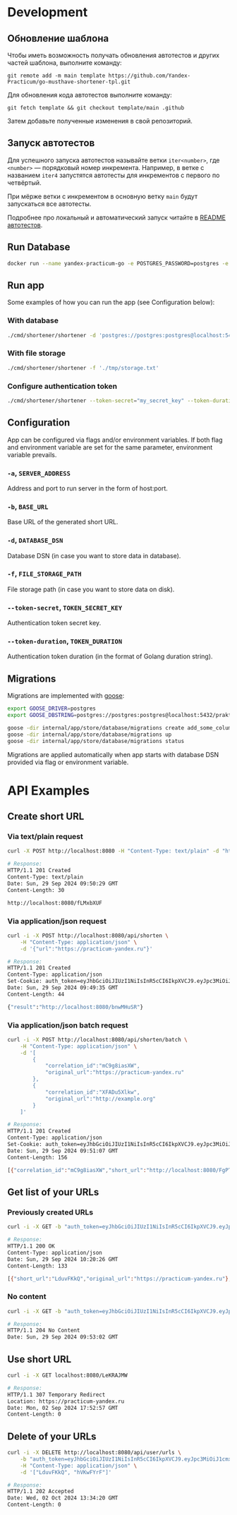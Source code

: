 # Development

## Обновление шаблона

Чтобы иметь возможность получать обновления автотестов и других частей шаблона, выполните команду:

```
git remote add -m main template https://github.com/Yandex-Practicum/go-musthave-shortener-tpl.git
```

Для обновления кода автотестов выполните команду:

```
git fetch template && git checkout template/main .github
```

Затем добавьте полученные изменения в свой репозиторий.

## Запуск автотестов

Для успешного запуска автотестов называйте ветки `iter<number>`, где `<number>` — порядковый номер инкремента. Например, в ветке с названием `iter4` запустятся автотесты для инкрементов с первого по четвёртый.

При мёрже ветки с инкрементом в основную ветку `main` будут запускаться все автотесты.

Подробнее про локальный и автоматический запуск читайте в [README автотестов](https://github.com/Yandex-Practicum/go-autotests).

## Run Database

```bash
docker run --name yandex-practicum-go -e POSTGRES_PASSWORD=postgres -e POSTGRES_DB=praktikum -p 5432:5432 -d postgres
```

## Run app

Some examples of how you can run the app (see Configuration below):

### With database

```bash
./cmd/shortener/shortener -d 'postgres://postgres:postgres@localhost:5432/praktikum?sslmode=disable'
```

### With file storage

```bash
./cmd/shortener/shortener -f './tmp/storage.txt'
```

### Configure authentication token

```bash
./cmd/shortener/shortener --token-secret="my_secret_key" --token-duration="1h"
```

## Configuration

App can be configured via flags and/or environment variables. If both flag and environment variable are set for the same parameter, environment variable prevails.

### `-a`, `SERVER_ADDRESS`
Address and port to run server in the form of host:port.

### `-b`, `BASE_URL`
Base URL of the generated short URL.

### `-d`, `DATABASE_DSN`
Database DSN (in case you want to store data in database).

### `-f`, `FILE_STORAGE_PATH`
File storage path (in case you want to store data on disk).

### `--token-secret`, `TOKEN_SECRET_KEY`
Authentication token secret key.

### `--token-duration`, `TOKEN_DURATION`
Authentication token duration (in the format of Golang duration string).

## Migrations

Migrations are implemented with [goose](https://github.com/pressly/goose):

```bash
export GOOSE_DRIVER=postgres
export GOOSE_DBSTRING=postgres://postgres:postgres@localhost:5432/praktikum?sslmode=disable

goose -dir internal/app/store/database/migrations create add_some_column sql
goose -dir internal/app/store/database/migrations up
goose -dir internal/app/store/database/migrations status
```

Migrations are applied automatically when app starts with database DSN provided via flag or environment variable.

# API Examples

## Create short URL

### Via text/plain request

```bash
curl -X POST http://localhost:8080 -H "Content-Type: text/plain" -d "https://practicum-yandex.ru"

# Response:
HTTP/1.1 201 Created
Content-Type: text/plain
Date: Sun, 29 Sep 2024 09:50:29 GMT
Content-Length: 30

http://localhost:8080/fLMxbXUF
```

### Via application/json request

```bash
curl -i -X POST http://localhost:8080/api/shorten \
    -H "Content-Type: application/json" \
    -d '{"url":"https://practicum-yandex.ru"}'

# Response:
HTTP/1.1 201 Created
Content-Type: application/json
Set-Cookie: auth_token=eyJhbGciOiJIUzI1NiIsInR5cCI6IkpXVCJ9.eyJpc3MiOiJ1cmxzaG9ydGVuZXIiLCJleHAiOjE3Mjc2MDY5NzAsIlVzZXJJRCI6Ijc4MDA3NmU1LTg3M2UtNGQyMC1hM2ZiLWJjNmJlYjVjMGNjNCJ9.LvTerlx2D-jkOuvQqdTKLhrOsS_Op7eglSOLfs3eV4M
Date: Sun, 29 Sep 2024 09:49:35 GMT
Content-Length: 44

{"result":"http://localhost:8080/bnwMHuSR"}
```

### Via application/json batch request

```bash
curl -i -X POST http://localhost:8080/api/shorten/batch \
    -H "Content-Type: application/json" \
    -d '[
        {
            "correlation_id":"mC9g8iasXW",
            "original_url":"https://practicum-yandex.ru"
        },
        {
            "correlation_id":"XFADu5Xlkw",
            "original_url":"http://example.org"
        }
    ]'

# Response:
HTTP/1.1 201 Created
Content-Type: application/json
Set-Cookie: auth_token=eyJhbGciOiJIUzI1NiIsInR5cCI6IkpXVCJ9.eyJpc3MiOiJ1cmxzaG9ydGVuZXIiLCJleHAiOjE3Mjc2MDY5NzAsIlVzZXJJRCI6ImM1ZDE5ZDZmLTA0YWItNDliOC05NmJlLTVkYjg3YzRhNTgwOSJ9.Na3rNxg9oDxTrQ_h-jsiZbcEd9UCEHrhqrdhWVklW-w
Date: Sun, 29 Sep 2024 09:51:07 GMT
Content-Length: 156

[{"correlation_id":"mC9g8iasXW","short_url":"http://localhost:8080/FgPTdjAI"},{"correlation_id":"XFADu5Xlkw","short_url":"http://localhost:8080/TsHogqxz"}]
```

## Get list of your URLs

### Previously created URLs

```bash
curl -i -X GET -b "auth_token=eyJhbGciOiJIUzI1NiIsInR5cCI6IkpXVCJ9.eyJpc3MiOiJ1cmxzaG9ydGVuZXIiLCJleHAiOjE3Mjc2MDg4MDAsIlVzZXJJRCI6ImI1ZDI4ODdlLTQ0ZWItNGQ4My05OTYzLTI5ZDAxMDBjZTc0ZiJ9.ESKBSqmChOUSpHnxKM42vxANw_atlaArfMtkPWVUndw" http://localhost:8080/api/user/urls

# Response:
HTTP/1.1 200 OK
Content-Type: application/json
Date: Sun, 29 Sep 2024 10:20:26 GMT
Content-Length: 133

[{"short_url":"LduvFKkQ","original_url":"https://practicum-yandex.ru"},{"short_url":"hVKwFYrF","original_url":"http://example.org"}]
```

### No content

```bash
curl -i -X GET -b "auth_token=eyJhbGciOiJIUzI1NiIsInR5cCI6IkpXVCJ9.eyJpc3MiOiJ1cmxzaG9ydGVuZXIiLCJleHAiOjE3Mjc2MDY5NzAsIlVzZXJJRCI6ImM1ZDE5ZDZmLTA0YWItNDliOC05NmJlLTVkYjg3YzRhNTgwOSJ9.Na3rNxg9oDxTrQ_h-jsiZbcEd9UCEHrhqrdhWVklW-w" http://localhost:8080/api/user/urls

# Response:
HTTP/1.1 204 No Content
Date: Sun, 29 Sep 2024 09:53:02 GMT
```

## Use short URL

```bash
curl -i -X GET localhost:8080/LeKRAJMW

# Response:
HTTP/1.1 307 Temporary Redirect
Location: https://practicum-yandex.ru
Date: Mon, 02 Sep 2024 17:52:57 GMT
Content-Length: 0
```

## Delete of your URLs

```bash
curl -i -X DELETE http://localhost:8080/api/user/urls \
    -b "auth_token=eyJhbGciOiJIUzI1NiIsInR5cCI6IkpXVCJ9.eyJpc3MiOiJ1cmxzaG9ydGVuZXIiLCJleHAiOjE3Mjc2MDg4MDAsIlVzZXJJRCI6ImI1ZDI4ODdlLTQ0ZWItNGQ4My05OTYzLTI5ZDAxMDBjZTc0ZiJ9.ESKBSqmChOUSpHnxKM42vxANw_atlaArfMtkPWVUndw" \
    -H "Content-Type: application/json" \
    -d '["LduvFKkQ", "hVKwFYrF"]'

# Response:
HTTP/1.1 202 Accepted
Date: Wed, 02 Oct 2024 13:34:20 GMT
Content-Length: 0
```
